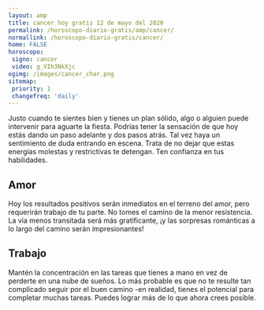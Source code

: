 ```yaml
---
layout: amp
title: cancer hoy gratis 12 de mayo del 2020 
permalink: /horoscopo-diario-gratis/amp/cancer/
normallink: /horoscopo-diario-gratis/cancer/
home: FALSE
horoscopo:
 signo: cancer
 video: g_VIh3NkXjc
ogimg: /images/cancer_char.png
sitemap:
 priority: 1
 changefreq: 'daily'
---
```



Justo cuando te sientes bien y tienes un plan sólido, algo o alguien puede intervenir para aguarte la fiesta. Podrías tener la sensación de que hoy estás dando un paso adelante y dos pasos atrás. Tal vez haya un sentimiento de duda entrando en escena. Trata de no dejar que estas energías molestas y restrictivas te detengan. Ten confianza en tus habilidades.

## Amor

Hoy los resultados positivos serán inmediatos en el terreno del amor, pero requerirán trabajo de tu parte. No tomes el camino de la menor resistencia. La vía menos transitada será más gratificante, ¡y las sorpresas románticas a lo largo del camino serán impresionantes!

## Trabajo

Mantén la concentración en las tareas que tienes a mano en vez de perderte en una nube de sueños. Lo más probable es que no te resulte tan complicado seguir por el buen camino -en realidad, tienes el potencial para completar muchas tareas. Puedes lograr más de lo que ahora crees posible.